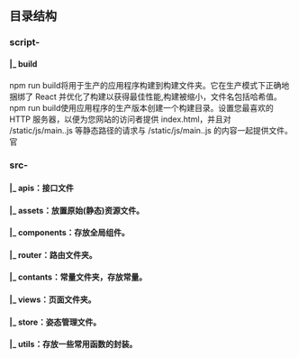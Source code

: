 ## 目录结构 

### script-
#### |_ build
npm run build将用于生产的应用程序构建到构建文件夹。它在生产模式下正确地捆绑了 React 并优化了构建以获得最佳性能,构建被缩小，文件名包括哈希值。
npm run build使用应用程序的生产版本创建一个构建目录。设置您最喜欢的 HTTP 服务器，以便为您网站的访问者提供 index.html，并且对 /static/js/main..js 等静态路径的请求与 /static/js/main..js 的内容一起提供文件。
官
### src-

#### |_ apis：接口文件

#### |_ assets：放置原始(静态)资源文件。

#### |_ components：存放全局组件。

#### |_ router：路由文件夹。

#### |_ contants：常量文件夹，存放常量。

#### |_ views：页面文件夹。

#### |_ store：姿态管理文件。

#### |_ utils：存放一些常用函数的封装。